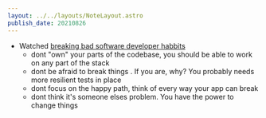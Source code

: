 ```yaml
---
layout: ../../layouts/NoteLayout.astro
publish_date: 20210826
---
```


- Watched [breaking bad software developer habbits](https://www.youtube.com/watch?v=gLYYXKL-Jug&t=777s)
  - dont "own" your parts of the codebase, you should be able to work on any part of the stack
  - dont be afraid to break things . If you are, why? You probably needs more resilient tests in place
  - dont focus on the happy path, think of every way your app can break
  - dont think it's someone elses problem. You have the power to change things
